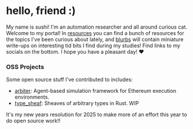 # hello, friend :)
My name is sushi! I'm an automation researcher and all around curious cat. Welcome to my portal! In [resources](# "data-page=resources") you can find a bunch of resources for the topics I've been curious about lately, and [blurbs](# "data-page=blurbs") will contain miniature write-ups on interesting tid bits I find during my studies! Find links to my socials on the bottom. I hope you have a pleasant day! ❤️

### OSS Projects

Some open source stuff I've contributed to includes:

- [arbiter](https://github.com/anthias-labs/arbiter): Agent-based simulation framework for Ethereum execution environments.
- [type_sheaf](https://github.com/Autoparallel/type_sheaf): Sheaves of arbitrary types in Rust. WIP

It's my new years resolution for 2025 to make more of an effort this year to do open source work!!